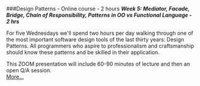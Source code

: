 ###Design Patterns - Online course - 2 hours 
***Week 5: Mediator, Facade, Bridge, Chain of Responsibility, Patterns in OO vs Functional Language - 2 hrs***

For five Wednesdays we'll spend two hours
per day walking through one of the most important
software design tools of the last thirty years:
Design Patterns. All programmers who aspire to
professionalism and craftsmanship should know
these patterns and be skilled in their application.

This ZOOM presentation
will include 60-90 minutes of lecture and then an 
open Q/A session.  
[More...](https://www.eventbrite.com/e/design-patterns-5-weeks-with-uncle-bob-registration-135889155121?aff=ebdssbonlinesearch)